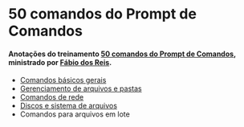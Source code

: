 # 50 comandos do Prompt de Comandos
#### Anotações do treinamento [50 comandos do Prompt de Comandos](https://www.youtube.com/@bosontreinamentos), ministrado por [Fábio dos Reis](https://github.com/bosontreinamentos).

- [Comandos básicos gerais](https://github.com/juscelinodjj/50-comandos-do-prompt-de-comandos/blob/main/aulas/comandos-b%C3%A1sicos-gerais.md)
- [Gerenciamento de arquivos e pastas](https://github.com/juscelinodjj/50-comandos-do-prompt-de-comandos/blob/main/aulas/gerenciamento-de-arquivos-e-pastas.md)
- [Comandos de rede](https://github.com/juscelinodjj/50-comandos-do-prompt-de-comandos/blob/main/aulas/comandos-de-rede.md)
- [Discos e sistema de arquivos](https://github.com/juscelinodjj/50-comandos-do-prompt-de-comandos/blob/main/aulas/discos-e-sistema-de-arquivos.md)
- Comandos para arquivos em lote